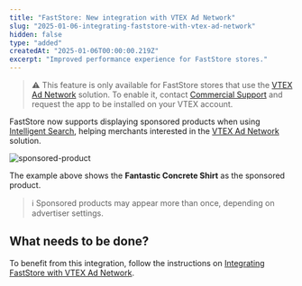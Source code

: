 ```yaml
---
title: "FastStore: New integration with VTEX Ad Network"
slug: "2025-01-06-integrating-faststore-with-vtex-ad-network"
hidden: false
type: "added"
createdAt: "2025-01-06T00:00:00.219Z"
excerpt: "Improved performance experience for FastStore stores."
---
```


> ⚠️ This feature is only available for FastStore stores that use the [VTEX Ad Network](https://help.vtex.com/en/tutorial/vtex-ad-network-beta--2cgqXcBuJmXN2livQvClur) solution. To enable it, contact [Commercial Support](https://help.vtex.com/en/tracks/support-at-vtex--4AXsGdGHqExp9ZkiNq9eMy/3KQWGgkPOwbFTPfBxL7YwZ) and request the app to be installed on your VTEX account.

FastStore now supports displaying sponsored products when using [Intelligent Search](https://help.vtex.com/en/tracks/vtex-intelligent-search--19wrbB7nEQcmwzDPl1l4Cb), helping merchants interested in the [VTEX Ad Network](https://help.vtex.com/en/tutorial/vtex-ad-network-beta--2cgqXcBuJmXN2livQvClur) solution.

![sponsored-product](https://vtexhelp.vtexassets.com/assets/docs/src/faststore-ad-network___fc69fdbd20990eefb318ddbca16d4cd0.png)

The example above shows the **Fantastic Concrete Shirt** as the sponsored product.

> ℹ Sponsored products may appear more than once, depending on advertiser settings.

## What needs to be done?

To benefit from this integration, follow the instructions on [Integrating FastStore with VTEX Ad Network](https://developers.vtex.com/docs/guides/faststore/integrating-with-vtex-products-integrating-with-vtex-ad-network).
